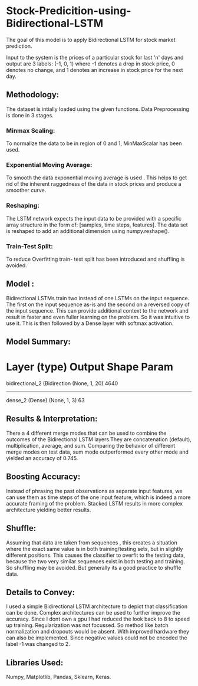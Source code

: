 # Stock-Predicition-using-Bidirectional-LSTM
The goal of this model is to apply Bidirectional LSTM for stock market prediction. 

Input to the system is the prices of a particular stock for last 'n' days and output are 3 labels: (-1, 0, 1) where -1 denotes a drop in stock price, 0 denotes no change, and 1 denotes an increase in stock price for the next day.

## Methodology: 
The dataset is intially loaded using the given functions. Data Preprocessing is done
in 3 stages. 
### Minmax Scaling:
To normalize the data to be in region of 0 and 1, MinMaxScalar has been used. 
### Exponential Moving Average: 
To smooth the data exponential moving average is used . This helps to get rid of the inherent raggedness of the data in stock prices and produce a
smoother curve. 
### Reshaping: 
The LSTM network expects the input data to be provided with a
specific array structure in the form of: [samples, time steps, features]. The data set is reshaped to
add an additional dimension using numpy.reshape(). 
### Train-Test Split: 
To reduce Overfitting train-
test split has been introduced and shuffling is avoided.

## Model : 
Bidirectional LSTMs train two instead of one LSTMs on the input sequence. The first on
the input sequence as-is and the second on a reversed copy of the input sequence. This can provide
additional context to the network and result in faster and even fuller learning on the problem. So it
was intuitive to use it. This is then followed by a Dense layer with softmax activation.
## Model Summary:

Layer (type)  Output Shape  Param
=================================================================
bidirectional_2 (Bidirection (None, 1, 20)
4640
_________________________________________________________________
dense_2 (Dense)
(None, 1, 3)
63
## Results & Interpretation: 
There a 4 different merge modes that can be used to combine the
outcomes of the Bidirectional LSTM layers.They are concatenation (default), multiplication,
average, and sum. Comparing the behavior of different merge modes on test data, sum mode
outperformed every other mode and yielded an accuracy of 0.745.

## Boosting Accuracy: 
Instead of phrasing the past observations as separate input features, we can use
them as time steps of the one input feature, which is indeed a more accurate framing of the problem.
Stacked LSTM results in more complex architecture yielding better results.

## Shuffle:
Assuming that data are taken from sequences , this creates a situation where the exact
same value is in both training/testing sets, but in slightly different positions. This causes the
classifier to overfit to the testing data, because the two very similar sequences exist in both testing
and training. So shuffling may be avoided. But generally its a good practice to shuffle data.

## Details to Convey: 
I used a simple Bidirectional LSTM architecture to depict that classification can
be done. Complex architectures can be used to further improve the accuracy. Since I dont own a gpu
I had reduced the look back to 8 to speed up training. Regularization was not focussed. So method
like batch normalization and dropouts would be absent. With improved hardware they can also be
implemented. Since negative values could not be encoded the label -1 was changed to 2.

## Libraries Used: 
Numpy, Matplotlib, Pandas, Sklearn, Keras.
